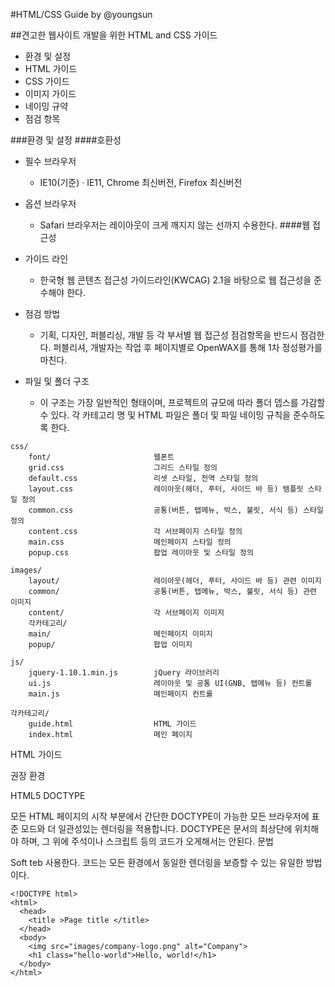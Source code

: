 #HTML/CSS Guide by @youngsun

##견고한 웹사이트 개발을 위한 HTML and CSS 가이드

- 환경 및 설정
- HTML 가이드
- CSS 가이드
- 이미지 가이드
- 네이밍 규약
- 점검 항목

###환경 및 설정
####호환성

- 필수 브라우저
	- IE10(기준) · IE11, Chrome 최신버전, Firefox 최신버전
- 옵션 브라우저
	- Safari 브라우저는 레이아웃이 크게 깨지지 않는 선까지 수용한다.
####웹 접근성

- 가이드 라인
	- 한국형 웹 콘텐츠 접근성 가이드라인(KWCAG) 2.1을 바탕으로 웹 접근성을 준수해야 한다.
- 점검 방법
	- 기획, 디자인, 퍼블리싱, 개발 등 각 부서별 웹 접근성 점검항목을 반드시 점검한다. 퍼블리셔, 개발자는 작업 후 페이지별로 OpenWAX를 통해 1차 정성평가를 마친다.
- 파일 및 폴더 구조
	- 이 구조는 가장 일반적인 형태이며, 프로젝트의 규모에 따라 폴더 뎁스를 가감할 수 있다. 각 카테고리 명 및 HTML 파일은 폴더 및 파일 네이밍 규칙을 준수하도록 한다.
```
css/
	font/						웹폰트
	grid.css 					그리드 스타일 정의
	default.css 				리셋 스타일, 전역 스타일 정의
	layout.css 					레이아웃(헤더, 푸터, 사이드 바 등) 템플릿 스타일 정의
	common.css 					공통(버튼, 탭메뉴, 박스, 불릿, 서식 등) 스타일 정의
	content.css 				각 서브페이지 스타일 정의
	main.css 					메인페이지 스타일 정의
	popup.css 					팝업 레이아웃 및 스타일 정의

images/
	layout/ 					레이아웃(헤더, 푸터, 사이드 바 등) 관련 이미지
	common/ 					공통(버튼, 탭메뉴, 박스, 불릿, 서식 등) 관련 이미지
	content/ 					각 서브페이지 이미지
	각카테고리/
	main/ 						메인페이지 이미지
	popup/ 						팝업 이미지

js/
	jquery-1.10.1.min.js 		jQuery 라이브러리
	ui.js 						레이아웃 및 공통 UI(GNB, 탭메뉴 등) 컨트롤
	main.js 					메인페이지 컨트롤

각카테고리/
	guide.html 					HTML 가이드
	index.html 					메인 페이지
```


HTML 가이드

권장 환경

HTML5 DOCTYPE

모든 HTML 페이지의 시작 부분에서 간단한 DOCTYPE이 가능한 모든 브라우저에 표준 모드와 더 일관성있는 렌더링을 적용합니다.
DOCTYPE은 문서의 최상단에 위치해야 하며, 그 위에 주석이나 스크립트 등의 코드가 오게해서는 안된다.
	<!DOCTYPE html>
문법

Soft teb 사용한다. 코드는 모든 환경에서 동일한 렌더링을 보증할 수 있는 유일한 방법이다.


	<!DOCTYPE html>
	<html>
	  <head>
	    <title >Page title </title>
	  </head>
	  <body>
	    <img src="images/company-logo.png" alt="Company">
	    <h1 class="hello-world">Hello, world!</h1>
	  </body>
	</html>
			
